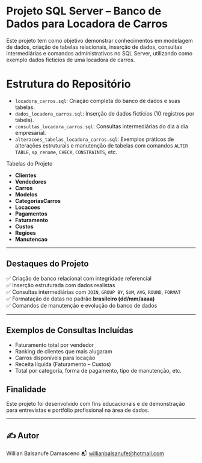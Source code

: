 # Projeto SQL Server – Banco de Dados para Locadora de Carros

Este projeto tem como objetivo demonstrar conhecimentos em modelagem de dados, criação de tabelas relacionais, inserção de dados, consultas intermediárias e comandos administrativos no SQL Server, utilizando como exemplo dados ficticios de uma locadora de carros.

# Estrutura do Repositório

- `locadora_carros.sql`: Criação completa do banco de dados e suas tabelas.
- `dados_locadora_carros.sql`: Inserção de dados fictícios (10 registros por tabela).
- `consultas_locadora_carros.sql`: Consultas intermediárias do dia a dia empresarial.
- `alteracoes_tabelas_locadora_carros.sql`: Exemplos práticos de alterações estruturais e manutenção de tabelas com comandos `ALTER TABLE`, `sp_rename`, `CHECK`, `CONSTRAINTS`, etc.

Tabelas do Projeto

- **Clientes**
- **Vendedores**
- **Carros**
- **Modelos**
- **CategoriasCarros**
- **Locacoes**
- **Pagamentos**
- **Faturamento**
- **Custos**
- **Regioes**
- **Manutencao**

---

## Destaques do Projeto

✅ Criação de banco relacional com integridade referencial  
✅ Inserção estruturada com dados realistas  
✅ Consultas intermediárias com `JOIN`, `GROUP BY`, `SUM`, `AVG`, `ROUND`, `FORMAT`  
✅ Formatação de datas no padrão **brasileiro (dd/mm/aaaa)**  
✅ Comandos de manutenção e evolução do banco de dados

---

## Exemplos de Consultas Incluídas

- Faturamento total por vendedor  
- Ranking de clientes que mais alugaram  
- Carros disponíveis para locação  
- Receita líquida (Faturamento – Custos)  
- Total por categoria, forma de pagamento, tipo de manutenção, etc.


##  Finalidade

Este projeto foi desenvolvido com fins educacionais e de demonstração para entrevistas e portfólio profissional na área de dados.

---

## ✍️ Autor

Willian Balsanufe Damasceno 
📬 willianbalsanufe@hotmail.com

